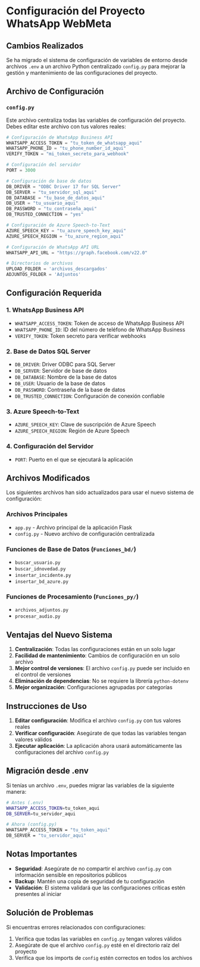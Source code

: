 # Configuración del Proyecto WhatsApp WebMeta

## Cambios Realizados

Se ha migrado el sistema de configuración de variables de entorno desde archivos `.env` a un archivo Python centralizado `config.py` para mejorar la gestión y mantenimiento de las configuraciones del proyecto.

## Archivo de Configuración

### `config.py`

Este archivo centraliza todas las variables de configuración del proyecto. Debes editar este archivo con tus valores reales:

```python
# Configuración de WhatsApp Business API
WHATSAPP_ACCESS_TOKEN = "tu_token_de_whatsapp_aqui"
WHATSAPP_PHONE_ID = "tu_phone_number_id_aqui"
VERIFY_TOKEN = "mi_token_secreto_para_webhook"

# Configuración del servidor
PORT = 3000

# Configuración de base de datos
DB_DRIVER = "ODBC Driver 17 for SQL Server"
DB_SERVER = "tu_servidor_sql_aqui"
DB_DATABASE = "tu_base_de_datos_aqui"
DB_USER = "tu_usuario_aqui"
DB_PASSWORD = "tu_contraseña_aqui"
DB_TRUSTED_CONNECTION = "yes"

# Configuración de Azure Speech-to-Text
AZURE_SPEECH_KEY = "tu_azure_speech_key_aqui"
AZURE_SPEECH_REGION = "tu_azure_region_aqui"

# Configuración de WhatsApp API URL
WHATSAPP_API_URL = "https://graph.facebook.com/v22.0"

# Directorios de archivos
UPLOAD_FOLDER = 'archivos_descargados'
ADJUNTOS_FOLDER = 'Adjuntos'
```

## Configuración Requerida

### 1. WhatsApp Business API
- `WHATSAPP_ACCESS_TOKEN`: Token de acceso de WhatsApp Business API
- `WHATSAPP_PHONE_ID`: ID del número de teléfono de WhatsApp Business
- `VERIFY_TOKEN`: Token secreto para verificar webhooks

### 2. Base de Datos SQL Server
- `DB_DRIVER`: Driver ODBC para SQL Server
- `DB_SERVER`: Servidor de base de datos
- `DB_DATABASE`: Nombre de la base de datos
- `DB_USER`: Usuario de la base de datos
- `DB_PASSWORD`: Contraseña de la base de datos
- `DB_TRUSTED_CONNECTION`: Configuración de conexión confiable

### 3. Azure Speech-to-Text
- `AZURE_SPEECH_KEY`: Clave de suscripción de Azure Speech
- `AZURE_SPEECH_REGION`: Región de Azure Speech

### 4. Configuración del Servidor
- `PORT`: Puerto en el que se ejecutará la aplicación

## Archivos Modificados

Los siguientes archivos han sido actualizados para usar el nuevo sistema de configuración:

### Archivos Principales
- `app.py` - Archivo principal de la aplicación Flask
- `config.py` - Nuevo archivo de configuración centralizada

### Funciones de Base de Datos (`Funciones_bd/`)
- `buscar_usuario.py`
- `buscar_idnovedad.py`
- `insertar_incidente.py`
- `insertar_bd_azure.py`

### Funciones de Procesamiento (`Funciones_py/`)
- `archivos_adjuntos.py`
- `procesar_audio.py`

## Ventajas del Nuevo Sistema

1. **Centralización**: Todas las configuraciones están en un solo lugar
2. **Facilidad de mantenimiento**: Cambios de configuración en un solo archivo
3. **Mejor control de versiones**: El archivo `config.py` puede ser incluido en el control de versiones
4. **Eliminación de dependencias**: No se requiere la librería `python-dotenv`
5. **Mejor organización**: Configuraciones agrupadas por categorías

## Instrucciones de Uso

1. **Editar configuración**: Modifica el archivo `config.py` con tus valores reales
2. **Verificar configuración**: Asegúrate de que todas las variables tengan valores válidos
3. **Ejecutar aplicación**: La aplicación ahora usará automáticamente las configuraciones del archivo `config.py`

## Migración desde .env

Si tenías un archivo `.env`, puedes migrar las variables de la siguiente manera:

```bash
# Antes (.env)
WHATSAPP_ACCESS_TOKEN=tu_token_aqui
DB_SERVER=tu_servidor_aqui

# Ahora (config.py)
WHATSAPP_ACCESS_TOKEN = "tu_token_aqui"
DB_SERVER = "tu_servidor_aqui"
```

## Notas Importantes

- **Seguridad**: Asegúrate de no compartir el archivo `config.py` con información sensible en repositorios públicos
- **Backup**: Mantén una copia de seguridad de tu configuración
- **Validación**: El sistema validará que las configuraciones críticas estén presentes al iniciar

## Solución de Problemas

Si encuentras errores relacionados con configuraciones:

1. Verifica que todas las variables en `config.py` tengan valores válidos
2. Asegúrate de que el archivo `config.py` esté en el directorio raíz del proyecto
3. Verifica que los imports de `config` estén correctos en todos los archivos 